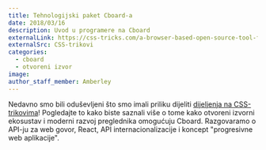 ```yaml
---
title: Tehnologijski paket Cboard-a
date: 2018/03/16
description: Uvod u programere na Cboard
externalLink: https://css-tricks.com/a-browser-based-open-source-tool-for-alternative-communication/
externalSrc: CSS-trikovi
categories:
  - cboard
  - otvoreni izvor
image:
author_staff_member: Amberley
---
```

Nedavno smo bili oduševljeni što smo imali priliku dijeliti [dijeljenja na CSS-trikovima](https://css-tricks.com/a-browser-based-open-source-tool-for-alternative-communication/)! Pogledajte to kako biste saznali više o tome kako otvoreni izvorni ekosustav i moderni razvoj preglednika omogućuju Cboard. Razgovaramo o API-ju za web govor, React, API internacionalizacije i koncept "progresivne web aplikacije".